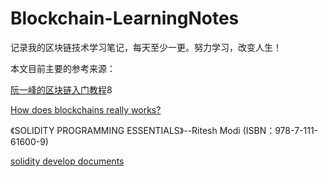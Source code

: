 # Blockchain-LearningNotes

记录我的区块链技术学习笔记，每天至少一更。努力学习，改变人生！

本文目前主要的参考来源：  

[阮一峰的区块链入门教程](http://www.ruanyifeng.com/blog/2017/12/blockchain-tutorial.html)8

[How does blockchains really works?](https://www.freecodecamp.org/news/how-does-blockchain-really-work-i-built-an-app-to-show-you-6b70cd4caf7d/)

《SOLIDITY PROGRAMMING ESSENTIALS》--Ritesh Modi (ISBN：978-7-111-61600-9)

[solidity develop documents](https://solidity-cn.readthedocs.io/zh/develop/introduction-to-smart-contracts.html)
